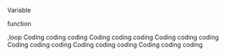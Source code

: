 Variable 

function 


,loop
Coding coding coding Coding coding coding Coding coding coding Coding coding coding Coding coding coding Coding coding coding 